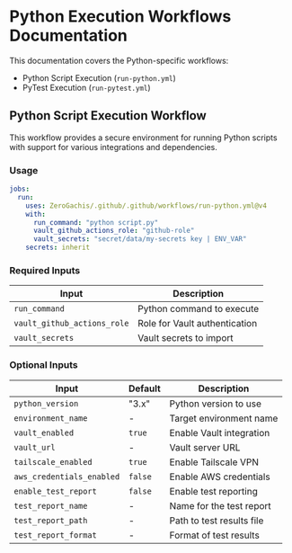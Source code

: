 # Python Execution Workflows Documentation

This documentation covers the Python-specific workflows:

- Python Script Execution (`run-python.yml`)
- PyTest Execution (`run-pytest.yml`)

## Python Script Execution Workflow

This workflow provides a secure environment for running Python scripts with support for various integrations and dependencies.

### Usage

```yaml
jobs:
  run:
    uses: ZeroGachis/.github/.github/workflows/run-python.yml@v4
    with:
      run_command: "python script.py"
      vault_github_actions_role: "github-role"
      vault_secrets: "secret/data/my-secrets key | ENV_VAR"
    secrets: inherit
```

### Required Inputs

| Input                       | Description                   |
| --------------------------- | ----------------------------- |
| `run_command`               | Python command to execute     |
| `vault_github_actions_role` | Role for Vault authentication |
| `vault_secrets`             | Vault secrets to import       |

### Optional Inputs

| Input                     | Default | Description               |
| ------------------------- | ------- | ------------------------- |
| `python_version`          | "3.x"   | Python version to use     |
| `environment_name`        | -       | Target environment name   |
| `vault_enabled`           | `true`  | Enable Vault integration  |
| `vault_url`               | -       | Vault server URL          |
| `tailscale_enabled`       | `true`  | Enable Tailscale VPN      |
| `aws_credentials_enabled` | `false` | Enable AWS credentials    |
| `enable_test_report`      | `false` | Enable test reporting     |
| `test_report_name`        | -       | Name for the test report  |
| `test_report_path`        | -       | Path to test results file |
| `test_report_format`      | -       | Format of test results    |

